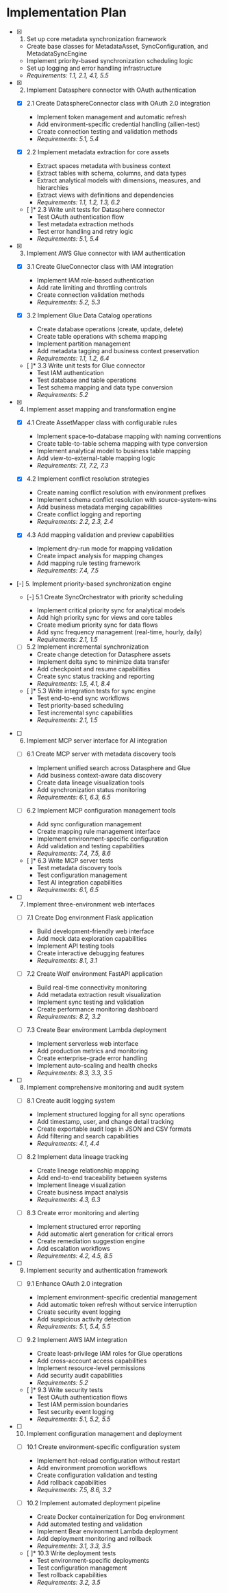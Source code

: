 # Implementation Plan

- [x] 1. Set up core metadata synchronization framework



  - Create base classes for MetadataAsset, SyncConfiguration, and MetadataSyncEngine
  - Implement priority-based synchronization scheduling logic
  - Set up logging and error handling infrastructure
  - _Requirements: 1.1, 2.1, 4.1, 5.5_

- [x] 2. Implement Datasphere connector with OAuth authentication



  - [x] 2.1 Create DatasphereConnector class with OAuth 2.0 integration


    - Implement token management and automatic refresh
    - Add environment-specific credential handling (ailien-test)
    - Create connection testing and validation methods
    - _Requirements: 5.1, 5.4_

  - [x] 2.2 Implement metadata extraction for core assets


    - Extract spaces metadata with business context
    - Extract tables with schema, columns, and data types
    - Extract analytical models with dimensions, measures, and hierarchies
    - Extract views with definitions and dependencies
    - _Requirements: 1.1, 1.2, 1.3, 6.2_

  - [ ]* 2.3 Write unit tests for Datasphere connector
    - Test OAuth authentication flow
    - Test metadata extraction methods
    - Test error handling and retry logic
    - _Requirements: 5.1, 5.4_

- [x] 3. Implement AWS Glue connector with IAM authentication



  - [x] 3.1 Create GlueConnector class with IAM integration


    - Implement IAM role-based authentication
    - Add rate limiting and throttling controls
    - Create connection validation methods
    - _Requirements: 5.2, 5.3_

  - [x] 3.2 Implement Glue Data Catalog operations


    - Create database operations (create, update, delete)
    - Create table operations with schema mapping
    - Implement partition management
    - Add metadata tagging and business context preservation
    - _Requirements: 1.1, 1.2, 6.4_

  - [ ]* 3.3 Write unit tests for Glue connector
    - Test IAM authentication
    - Test database and table operations
    - Test schema mapping and data type conversion
    - _Requirements: 5.2_

- [x] 4. Implement asset mapping and transformation engine



  - [x] 4.1 Create AssetMapper class with configurable rules


    - Implement space-to-database mapping with naming conventions
    - Create table-to-table schema mapping with type conversion
    - Implement analytical model to business table mapping
    - Add view-to-external-table mapping logic
    - _Requirements: 7.1, 7.2, 7.3_

  - [x] 4.2 Implement conflict resolution strategies



    - Create naming conflict resolution with environment prefixes
    - Implement schema conflict resolution with source-system-wins
    - Add business metadata merging capabilities
    - Create conflict logging and reporting
    - _Requirements: 2.2, 2.3, 2.4_

  - [x] 4.3 Add mapping validation and preview capabilities






    - Implement dry-run mode for mapping validation
    - Create impact analysis for mapping changes
    - Add mapping rule testing framework
    - _Requirements: 7.4, 7.5_

- [-] 5. Implement priority-based synchronization engine

  - [-] 5.1 Create SyncOrchestrator with priority scheduling

    - Implement critical priority sync for analytical models
    - Add high priority sync for views and core tables
    - Create medium priority sync for data flows
    - Add sync frequency management (real-time, hourly, daily)
    - _Requirements: 2.1, 1.5_

  - [ ] 5.2 Implement incremental synchronization
    - Create change detection for Datasphere assets
    - Implement delta sync to minimize data transfer
    - Add checkpoint and resume capabilities
    - Create sync status tracking and reporting
    - _Requirements: 1.5, 4.1, 8.4_

  - [ ]* 5.3 Write integration tests for sync engine
    - Test end-to-end sync workflows
    - Test priority-based scheduling
    - Test incremental sync capabilities
    - _Requirements: 2.1, 1.5_

- [ ] 6. Implement MCP server interface for AI integration
  - [ ] 6.1 Create MCP server with metadata discovery tools
    - Implement unified search across Datasphere and Glue
    - Add business context-aware data discovery
    - Create data lineage visualization tools
    - Add synchronization status monitoring
    - _Requirements: 6.1, 6.3, 6.5_

  - [ ] 6.2 Implement MCP configuration management tools
    - Add sync configuration management
    - Create mapping rule management interface
    - Implement environment-specific configuration
    - Add validation and testing capabilities
    - _Requirements: 7.4, 7.5, 8.6_

  - [ ]* 6.3 Write MCP server tests
    - Test metadata discovery tools
    - Test configuration management
    - Test AI integration capabilities
    - _Requirements: 6.1, 6.5_

- [ ] 7. Implement three-environment web interfaces
  - [ ] 7.1 Create Dog environment Flask application
    - Build development-friendly web interface
    - Add mock data exploration capabilities
    - Implement API testing tools
    - Create interactive debugging features
    - _Requirements: 8.1, 3.1_

  - [ ] 7.2 Create Wolf environment FastAPI application
    - Build real-time connectivity monitoring
    - Add metadata extraction result visualization
    - Implement sync testing and validation
    - Create performance monitoring dashboard
    - _Requirements: 8.2, 3.2_

  - [ ] 7.3 Create Bear environment Lambda deployment
    - Implement serverless web interface
    - Add production metrics and monitoring
    - Create enterprise-grade error handling
    - Implement auto-scaling and health checks
    - _Requirements: 8.3, 3.3, 3.5_

- [ ] 8. Implement comprehensive monitoring and audit system
  - [ ] 8.1 Create audit logging system
    - Implement structured logging for all sync operations
    - Add timestamp, user, and change detail tracking
    - Create exportable audit logs in JSON and CSV formats
    - Add filtering and search capabilities
    - _Requirements: 4.1, 4.4_

  - [ ] 8.2 Implement data lineage tracking
    - Create lineage relationship mapping
    - Add end-to-end traceability between systems
    - Implement lineage visualization
    - Create business impact analysis
    - _Requirements: 4.3, 6.3_

  - [ ] 8.3 Create error monitoring and alerting
    - Implement structured error reporting
    - Add automatic alert generation for critical errors
    - Create remediation suggestion engine
    - Add escalation workflows
    - _Requirements: 4.2, 4.5, 8.5_

- [ ] 9. Implement security and authentication framework
  - [ ] 9.1 Enhance OAuth 2.0 integration
    - Implement environment-specific credential management
    - Add automatic token refresh without service interruption
    - Create security event logging
    - Add suspicious activity detection
    - _Requirements: 5.1, 5.4, 5.5_

  - [ ] 9.2 Implement AWS IAM integration
    - Create least-privilege IAM roles for Glue operations
    - Add cross-account access capabilities
    - Implement resource-level permissions
    - Add security audit capabilities
    - _Requirements: 5.2_

  - [ ]* 9.3 Write security tests
    - Test OAuth authentication flows
    - Test IAM permission boundaries
    - Test security event logging
    - _Requirements: 5.1, 5.2, 5.5_

- [ ] 10. Implement configuration management and deployment
  - [ ] 10.1 Create environment-specific configuration system
    - Implement hot-reload configuration without restart
    - Add environment promotion workflows
    - Create configuration validation and testing
    - Add rollback capabilities
    - _Requirements: 7.5, 8.6, 3.2_

  - [ ] 10.2 Implement automated deployment pipeline
    - Create Docker containerization for Dog environment
    - Add automated testing and validation
    - Implement Bear environment Lambda deployment
    - Add deployment monitoring and rollback
    - _Requirements: 3.1, 3.3, 3.5_

  - [ ]* 10.3 Write deployment tests
    - Test environment-specific deployments
    - Test configuration management
    - Test rollback capabilities
    - _Requirements: 3.2, 3.5_